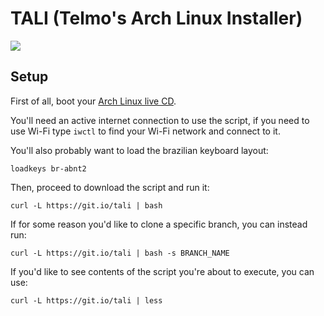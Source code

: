 # TALI (Telmo's Arch Linux Installer)

![](tali.png)

## Setup

First of all, boot your [Arch Linux live CD](https://www.archlinux.org/download/).

You'll need an active internet connection to use the script, if you need to use Wi-Fi type `iwctl` to find your Wi-Fi network and connect to it.

You'll also probably want to load the brazilian keyboard layout:
```
loadkeys br-abnt2
```

Then, proceed to download the script and run it:

```
curl -L https://git.io/tali | bash
```

If for some reason you'd like to clone a specific branch, you can instead run:
```
curl -L https://git.io/tali | bash -s BRANCH_NAME
```

If you'd like to see contents of the script you're about to execute, you can use:
```
curl -L https://git.io/tali | less
```

